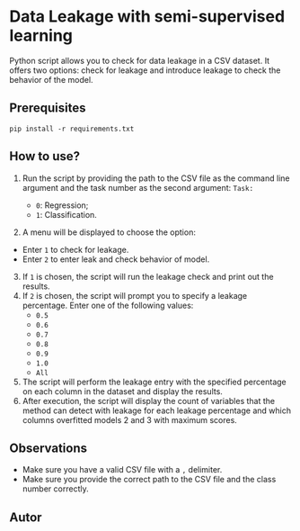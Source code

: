 
# Data Leakage with semi-supervised learning

Python script allows you to check for data leakage in a CSV dataset. It offers two options: check for leakage and introduce leakage to check the behavior of the model.

## Prerequisites 

`pip install -r requirements.txt`

## How to use?

1. Run the script by providing the path to the CSV file as the command line argument and the task number as the second argument:
  `Task:`
     - `0`: Regression;
     - `1`: Classification.

2. A menu will be displayed to choose the option:
- Enter `1` to check for leakage.
- Enter `2` to enter leak and check behavior of model.
3. If `1` is chosen, the script will run the leakage check and print out the results.
4. If `2` is chosen, the script will prompt you to specify a leakage percentage. Enter one of the following values:
    - `0.5`
    - `0.6`
    - `0.7`
    - `0.8`
    - `0.9`
    - `1.0`
    - `All` 
6. The script will perform the leakage entry with the specified percentage on each column in the dataset and display the results.
7. After execution, the script will display the count of variables that the method can detect with leakage for each leakage percentage and which columns overfitted models 2 and 3 with maximum scores.

## Observations

- Make sure you have a valid CSV file with a `,` delimiter.
- Make sure you provide the correct path to the CSV file and the class number correctly.

## Autor
